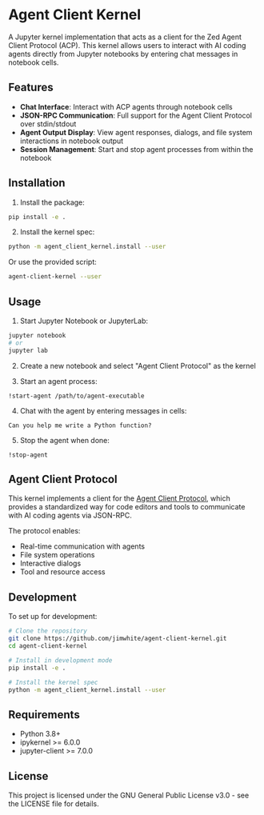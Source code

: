 # Agent Client Kernel

A Jupyter kernel implementation that acts as a client for the Zed Agent Client Protocol (ACP). This kernel allows users to interact with AI coding agents directly from Jupyter notebooks by entering chat messages in notebook cells.

## Features

- **Chat Interface**: Interact with ACP agents through notebook cells
- **JSON-RPC Communication**: Full support for the Agent Client Protocol over stdin/stdout
- **Agent Output Display**: View agent responses, dialogs, and file system interactions in notebook output
- **Session Management**: Start and stop agent processes from within the notebook

## Installation

1. Install the package:
```bash
pip install -e .
```

2. Install the kernel spec:
```bash
python -m agent_client_kernel.install --user
```

Or use the provided script:
```bash
agent-client-kernel --user
```

## Usage

1. Start Jupyter Notebook or JupyterLab:
```bash
jupyter notebook
# or
jupyter lab
```

2. Create a new notebook and select "Agent Client Protocol" as the kernel

3. Start an agent process:
```
!start-agent /path/to/agent-executable
```

4. Chat with the agent by entering messages in cells:
```
Can you help me write a Python function?
```

5. Stop the agent when done:
```
!stop-agent
```

## Agent Client Protocol

This kernel implements a client for the [Agent Client Protocol](https://agentclientprotocol.com/), which provides a standardized way for code editors and tools to communicate with AI coding agents via JSON-RPC.

The protocol enables:
- Real-time communication with agents
- File system operations
- Interactive dialogs
- Tool and resource access

## Development

To set up for development:

```bash
# Clone the repository
git clone https://github.com/jimwhite/agent-client-kernel.git
cd agent-client-kernel

# Install in development mode
pip install -e .

# Install the kernel spec
python -m agent_client_kernel.install --user
```

## Requirements

- Python 3.8+
- ipykernel >= 6.0.0
- jupyter-client >= 7.0.0

## License

This project is licensed under the GNU General Public License v3.0 - see the LICENSE file for details.
